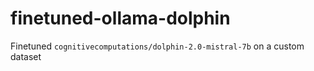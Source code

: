 # finetuned-ollama-dolphin
Finetuned `cognitivecomputations/dolphin-2.0-mistral-7b` on a custom dataset
